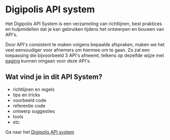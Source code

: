 # Digipolis API system

Het Digipolis API System is een verzameling van richtlijnen, best praktices en hulpmidellen dat je kan gebruiken tijdens het ontwerpen en bouwen van API's.

Door API's consistent te maken volgens bepaalde afspraken, maken we het veel eenvoudiger voor afnemers om hiermee om te gaan. Zo zal een toepassing die bijvoorbeeld 3 API's afneemt, telkens op dezelfde wijze met [paging](#) kunnen omgaan voor deze API's.

## Wat vind je in dit API System?

- richtlijnen en regels
- tips en tricks
- voorbeeld code
- referentie code 
- ontwerp suggesties
- tools
- etc

Ga naar het [Digipolis API system](https://eriklenaerts.github.io/api-system/#/)

